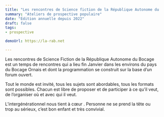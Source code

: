 ```yaml
---
title: "Les rencontres de Science fiction de la République Autonome du Bocage"
summary: "Ateliers de prospective populaire"
date: "Édition annuelle depuis 2022"
draft: false
tags:
- prospective

demoUrl: https://la-rab.net

---
```


Les rencontres de Science Fiction de la République Autonome du Bocage est un temps de rencontres qui a lieu fin Janvier dans les environs du pays du Bocage Ornais et dont la programmation se construit sur la base d’un forum ouvert.

Tout le monde est invité, tous les sujets sont abordables, tous les formats sont possibles. Chacun est libre de proposer et de participer à ce qu’il veut, de l’organiser où et avec qui il veut. 

L’intergénérationnel nous tient à cœur . Personne ne se prend la tête ou trop au sérieux, c’est bon enfant et très convivial.
